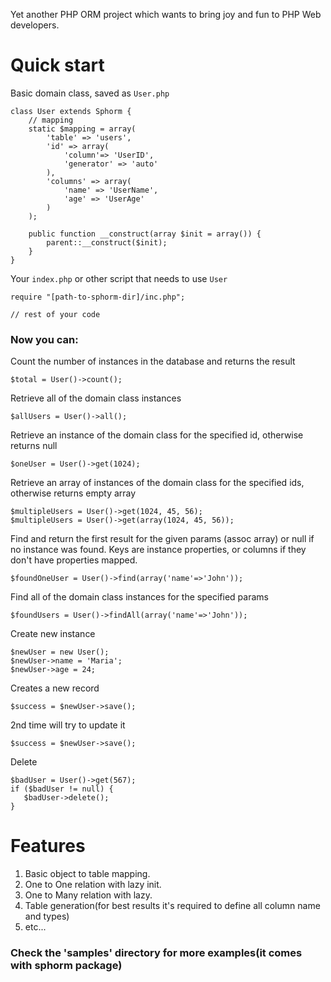 Yet another PHP ORM project which wants to bring joy and fun to PHP Web developers.

# Quick start #

Basic domain class, saved as `User.php`
```
class User extends Sphorm {
	// mapping
	static $mapping = array(
		'table' => 'users',
		'id' => array(
			'column'=> 'UserID',
			'generator' => 'auto'
		),
		'columns' => array(
			'name' => 'UserName',
			'age' => 'UserAge'
		)
	);
	
	public function __construct(array $init = array()) {
		parent::__construct($init);
	}
}
```

Your `index.php` or other script that needs to use `User`
```
require "[path-to-sphorm-dir]/inc.php";

// rest of your code
```


### Now you can: ###

Count the number of instances in the database and returns the result
```
$total = User()->count();
```

Retrieve all of the domain class instances
```
$allUsers = User()->all();
```


Retrieve an instance of the domain class for the specified id, otherwise returns null
```
$oneUser = User()->get(1024); 
```


Retrieve an array of instances of the domain class for the specified ids, otherwise returns empty array
```
$multipleUsers = User()->get(1024, 45, 56);
$multipleUsers = User()->get(array(1024, 45, 56));
```


Find and return the first result for the given params (assoc array) or null if no instance was found. Keys are instance properties, or columns if they don't have properties mapped.
```
$foundOneUser = User()->find(array('name'=>'John'));
```


Find all of the domain class instances for the specified params
```
$foundUsers = User()->findAll(array('name'=>'John'));
```



Create new instance
```
$newUser = new User();
$newUser->name = 'Maria';
$newUser->age = 24;
```


Creates a new record

```
$success = $newUser->save();
```


2nd time will try to update it

```
$success = $newUser->save();
```


Delete
```
$badUser = User()->get(567);
if ($badUser != null) {
   $badUser->delete();
}
```


# Features #
  1. Basic object to table mapping.
  1. One to One relation with lazy init.
  1. One to Many relation with lazy.
  1. Table generation(for best results it's required to define all column name and types)
  1. etc...

### Check the 'samples' directory for more examples(it comes with sphorm package) ###